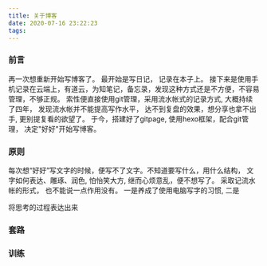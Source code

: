 ```yaml
---
title: 关于博客
date: 2020-07-16 23:22:23
tags: 
---
```


### 前言

再一次想重新开始写博客了。
最开始是写日记， 记录在本子上。 
接下来是使用手机记录在云端上，有道云，为知笔记，备忘录，发现这种方式还是不方便，不容易管理，不够正规。 
索性便直接使用git管理，采用流水帐式的记录方式, 大概持续了四年， 发现流水帐并不能提高写作水平， 达不到复盘的效果，想分享也拿不出手, 更别提复看的欲望了。 
于今，搭建好了gitpage, 使用hexo框架，配合git管理， 决定"好好"开始写博客。 

### 原则

每次想“好好”写文字的时候，便写不了文字。不知道要写什么，用什么结构， 文字如何表达、雕琢、润色, 怕怡笑大方, 继而心烦意乱，便不想写了。
采取记流水帐的形式， 也不能说一点作用没有。
一是养成了使用电脑写字的习惯, 二是

将思考的过程表达出来

### 套路

### 训练


